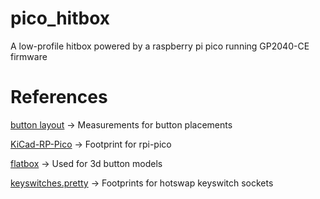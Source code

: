 # pico_hitbox
A low-profile hitbox powered by a raspberry pi pico running GP2040-CE firmware


# References

[button layout](https://www.reddit.com/r/fightsticks/comments/b6ryi3/hitbox_layout_24mm_buttons/)
-> Measurements for button placements

[KiCad-RP-Pico](https://github.com/ncarandini/KiCad-RP-Pico)
-> Footprint for rpi-pico

[flatbox](https://github.com/jfedor2/flatbox)
-> Used for 3d button models

[keyswitches.pretty](https://github.com/daprice/keyswitches.pretty)
-> Footprints for hotswap keyswitch sockets
